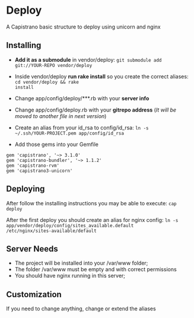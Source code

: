 Deploy
======

A Capistrano basic structure to deploy using unicorn and nginx

Installing
---

- **Add it as a submodule** in vendor/deploy: 
<code>git submodule add git://YOUR-REPO vendor/deploy</code>


- Inside vendor/deploy **run rake install** so you create the correct aliases: <code>cd vendor/deploy && rake install</code>

- Change app/config/deploy/***.rb with your **server info**
- Change app/config/deploy.rb with your **gitrepo address** (_It will be moved to another file in next version_)

- Create an alias from your id_rsa to config/id_rsa: <code>ln -s ~/.ssh/YOUR-PROJECT.pem app/config/id_rsa</code>
- Add those gems into your Gemfile
```
gem 'capistrano', '~> 3.1.0'
gem 'capistrano-bundler', '~> 1.1.2'
gem 'capistrano-rvm'
gem 'capistrano3-unicorn'
```

Deploying
---

After follow the installing instructions you may be able to execute: <code>cap deploy</code>

After the first deploy you should create an alias for nginx config: <code>ln -s app/vendor/deploy/config/sites_available.default /etc/nginx/sites-available/default</code>

Server Needs
---

- The project will be installed into your /var/www folder;
- The folder /var/www must be empty and with correct permissions
- You should have nginx running in this server;

Customization
---

If you need to change anything, change or extend the aliases
